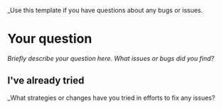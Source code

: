  _Use this template if you have questions about any bugs or issues. 

# Your question

_Briefly describe your question here. What issues or bugs did you find?_

## I've already tried

_What strategies or changes have you tried in efforts to fix any issues? 
